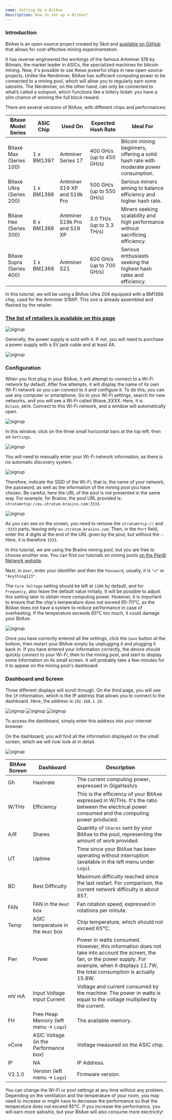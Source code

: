 ```yaml
---
name: Setting Up a BitAxe
Description: How to set up a BitAxe?
---
```


### Introduction

BitAxe is an open-source project created by Skot and [available on GitHub](https://github.com/skot/bitaxe) that allows for cost-effective mining experimentation.

It has reverse-engineered the workings of the famous Antminer S19 by Bitmain, the market leader in ASICs, the specialized machines for bitcoin mining. Now, it's possible to use these powerful chips in new open-source projects. Unlike the Nerdminer, BitAxe has sufficient computing power to be connected to a mining pool, which will allow you to regularly earn some satoshis. The Nerdminer, on the other hand, can only be connected to what’s called a solopool, which functions like a lottery ticket: you have a slim chance of winning the full block reward.

There are several versions of BitAxe, with different chips and performances:

| Bitaxe Model Series      | ASIC Chip | Used On                     | Expected Hash Rate          | Ideal For                                                                                                  |
| ------------------------ | --------- | --------------------------- | --------------------------- | ---------------------------------------------------------------------------------------------------------- |
| Bitaxe Max (Series 100)  | 1 x BM1397| Antminer Series 17          | 400 GH/s (up to 450 GH/s)   | Bitcoin mining beginners, offering a solid hash rate with moderate power consumption.                      |
| Bitaxe Ultra (Series 200)| 1 x BM1366| Antminer S19 XP and S19k Pro| 500 GH/s (up to 550 GH/s)   | Serious miners aiming to balance efficiency and higher hash rate.                                          |
| Bitaxe Hex (Series 300)  | 6 x BM1366| Antminer S19k Pro and S19 XP| 3.0 TH/s (up to 3.3 TH/s)   | Miners seeking scalability and high performance without sacrificing efficiency.                             |
| Bitaxe Supra (Series 400)| 1 x BM1368| Antminer S21                | 600 GH/s (up to 700 GH/s)   | Serious enthusiasts seeking the highest hash rates and efficiency.                                         |

In this tutorial, we will be using a BitAxe Ultra 204 equipped with a BM1366 chip, used for the Antminer S19XP. This one is already assembled and flashed by the retailer.

### [The list of retailers is available on this page](https://bitaxe.org/legit.html)

![signup](assets/2.webp)

Generally, the power supply is sold with it. If not, you will need to purchase a power supply with a 5V jack cable and at least 4A.

![signup](assets/1.webp)

### Configuration
When you first plug in your BitAxe, it will attempt to connect to a Wi-Fi network by default. After five attempts, it will display the name of its own Wi-Fi network so you can connect to it and configure it.
To do this, you can use any computer or smartphone. Go to your Wi-Fi settings, search for new networks, and you will see a Wi-Fi called Bitaxe_XXXX. Here, it is `Bitaxe_A859`. Connect to this Wi-Fi network, and a window will automatically open.

![signup](assets/3.webp)

In this window, click on the three small horizontal bars at the top left, then on `Settings`.

![signup](assets/4.webp)

You will need to manually enter your Wi-Fi network information, as there is no automatic discovery system.

![signup](assets/5.webp)

Therefore, indicate the SSID of the Wi-Fi, that is, the name of your network, the password, as well as the information of the mining pool you have chosen. Be careful, here the URL of the pool is not presented in the same way. For example, for Braiins, the pool URL provided is: `stratum+tcp://eu.stratum.braiins.com:3333`.

![signup](assets/6.webp)

As you can see on the screen, you need to remove the `stratum+tcp://` and `:3333` parts, leaving only `eu.stratum.braiins.com`. Then, in the `Port` field, enter the 4 digits at the end of the URL given by the pool, but without the `:`. Here, it is therefore `3333`.

In this tutorial, we are using the Braiins mining pool, but you are free to choose another one. You can find our tutorials on mining pools [on the PlanB Network website](https://planb.network/en/tutorials/mining).

Next, in `User`, enter your identifier and then the `Password`, usually, it is `"x"` or `"Anything123"`.

The `Core Voltage` setting should be left at `1200` by default, and for `Frequency`, also leave the default value initially. It will be possible to adjust this setting later to obtain more computing power. However, it is important to ensure that the chip's temperature does not exceed 65-70°C, as the BitAxe does not have a system to reduce performance in case of overheating. If the temperature exceeds 65°C too much, it could damage your BitAxe.

![signup](assets/7.webp)

Once you have correctly entered all the settings, click the `Save` button at the bottom, then restart your BitAxe simply by unplugging it and plugging it back in.
If you have entered your information correctly, the device should quickly connect to your Wi-Fi, then to the mining pool, and start to display some information on its small screen. It will probably take a few minutes for it to appear on the mining pool's dashboard.
### Dashboard and Screen

Three different displays will scroll through. On the third page, you will see the `IP` information, which is the IP address that allows you to connect to the dashboard. Here, the address is `192.168.1.19`.

![signup](assets/8.webp) ![signup](assets/9.webp) ![signup](assets/10.webp)

To access the dashboard, simply enter this address into your internet browser.

On the dashboard, you will find all the information displayed on the small screen, which we will now look at in detail.

![signup](assets/11.webp)

| BitAxe Screen | Dashboard                                   | Description                                                                                                                                                                                                               |
| ------------- | ------------------------------------------- | ------------------------------------------------------------------------------------------------------------------------------------------------------------------------------------------------------------------------- |
| Gh            | Hashrate                                    | The current computing power, expressed in GigaHash/s                                                                                                                                                                      |
| W/THs         | Efficiency                                  | This is the efficiency of your BitAxe expressed in W/THs. It's the ratio between the electrical power consumed and the computing power produced.                                                                          |
| A/R           | Shares                                      | Quantity of `Shares` sent by your BitAxe to the pool, representing the amount of work provided.                                                                                                                          |
| UT            | Uptime                                      | Time since your BitAxe has been operating without interruption (available in the left menu under `Logs`).                                                                                                                |
| BD            | Best Difficulty                             | Maximum difficulty reached since the last restart. For comparison, the current network difficulty is about 85T.                                                                                                          |
| FAN           | FAN in the `Heat` box                       | Fan rotation speed, expressed in rotations per minute.                                                                                                                                                                    |
| Temp          | ASIC temperature in the `Heat` box          | Chip temperature, which should not exceed 65°C.                                                                                                                                                                           |
| Pwr           | Power                                       | Power in watts consumed. However, this information does not take into account the screen, the fan, or the power supply. For example, when it displays 11.7W, the total consumption is actually 15.8W.                    |
| mV mA         | Input Voltage Input Current                 | Voltage and current consumed by the machine. The power in watts is equal to the voltage multiplied by the current.                                                                                                        |
| FH            | Free Heap Memory (left menu -> `Logs`)      | The available memory.                                                                                                                                                                                                     |
| vCore         | ASIC Voltage (in the Performance box)       | Voltage measured on the ASIC chip.                                                                                                                                                                                        |
| IP            | NA                                          | IP Address.                                                                                                                                                                                                               |
| V2.1.0       | Version (left menu -> `Logs`)               | Firmware version.                                                                                                                                                                                                         |
You can change the Wi-Fi or pool settings at any time without any problem.  
Depending on the ventilation and the temperature of your room, you may need to increase or might have to decrease the performance so that the temperature does not exceed 65°C. If you increase the performance, you will earn more satoshis, but your BitAxe will also consume more electricity!